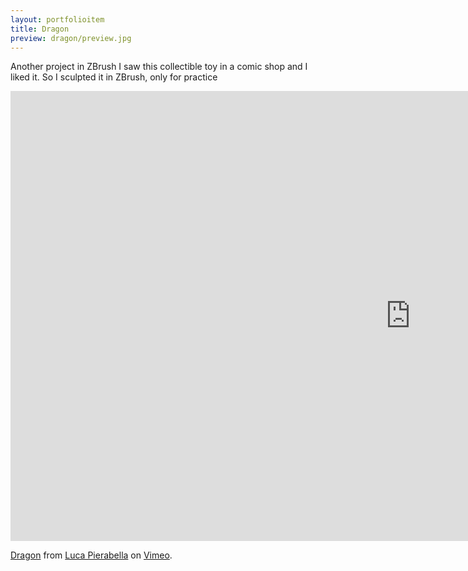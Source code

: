 ```yaml
---
layout: portfolioitem
title: Dragon
preview: dragon/preview.jpg
---
```

Another project in ZBrush
I saw this collectible toy in a comic shop and I liked it.
So I sculpted it in ZBrush, only for practice


<!--more-->

<iframe src="https://player.vimeo.com/video/117255732" width="1280" height="720" frameborder="0" webkitallowfullscreen mozallowfullscreen allowfullscreen></iframe>
<p><a href="https://vimeo.com/117255732">Dragon</a> from <a href="https://vimeo.com/user1489637">Luca Pierabella</a> on <a href="https://vimeo.com">Vimeo</a>.</p>
